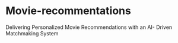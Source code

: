 # Movie-recommentations
Delivering Personalized Movie Recommendations with an  AI- Driven Matchmaking System
